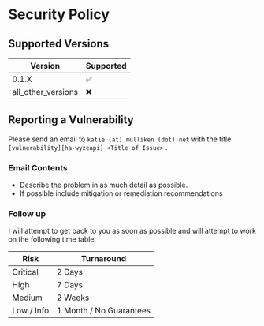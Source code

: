 <!--
SPDX-FileCopyrightText: 2021 Katie Mulliken <katie@mulliken.net>

SPDX-License-Identifier: Apache-2.0
-->

# Security Policy

## Supported Versions

| Version | Supported |
|--|--------------------|
| 0.1.X | :white_check_mark: |
| all_other_versions | :x: |

## Reporting a Vulnerability

Please send an email to `katie (at) mulliken (dot) net` with the title `[vulnerability][ha-wyzeapi] <Title of Issue>`
.

### Email Contents

* Describe the problem in as much detail as possible.
* If possible include mitigation or remediation recommendations

### Follow up

I will attempt to get back to you as soon as possible and will attempt to work on the following time table:

| Risk       | Turnaround              |
|------------|-------------------------|
| Critical   | 2 Days                  |
| High       | 7 Days                  |
| Medium     | 2 Weeks                 |
| Low / Info | 1 Month / No Guarantees |
